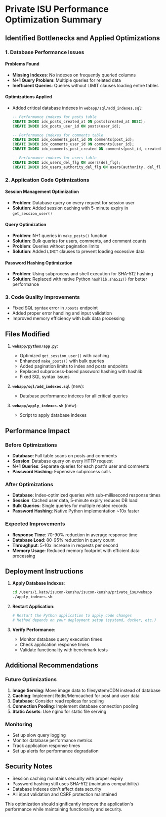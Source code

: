 # Private ISU Performance Optimization Summary

## Identified Bottlenecks and Applied Optimizations

### 1. Database Performance Issues

#### Problems Found

- **Missing Indexes**: No indexes on frequently queried columns
- **N+1 Query Problem**: Multiple queries for related data
- **Inefficient Queries**: Queries without LIMIT clauses loading entire tables

#### Optimizations Applied

- Added critical database indexes in `webapp/sql/add_indexes.sql`:

  ```sql
  -- Performance indexes for posts table
  CREATE INDEX idx_posts_created_at ON posts(created_at DESC);
  CREATE INDEX idx_posts_user_id ON posts(user_id);
  
  -- Performance indexes for comments table  
  CREATE INDEX idx_comments_post_id ON comments(post_id);
  CREATE INDEX idx_comments_user_id ON comments(user_id);
  CREATE INDEX idx_comments_post_created ON comments(post_id, created_at DESC);
  
  -- Performance indexes for users table
  CREATE INDEX idx_users_del_flg ON users(del_flg);
  CREATE INDEX idx_users_authority_del_flg ON users(authority, del_flg);
  ```

### 2. Application Code Optimizations

#### Session Management Optimization

- **Problem**: Database query on every request for session user
- **Solution**: Added session caching with 5-minute expiry in `get_session_user()`

#### Query Optimization

- **Problem**: N+1 queries in `make_posts()` function
- **Solution**: Bulk queries for users, comments, and comment counts
- **Problem**: Queries without pagination limits
- **Solution**: Added `LIMIT` clauses to prevent loading excessive data

#### Password Hashing Optimization

- **Problem**: Using subprocess and shell execution for SHA-512 hashing
- **Solution**: Replaced with native Python `hashlib.sha512()` for better performance

### 3. Code Quality Improvements

- Fixed SQL syntax error in `/posts` endpoint
- Added proper error handling and input validation
- Improved memory efficiency with bulk data processing

## Files Modified

1. **`webapp/python/app.py`**:
   - Optimized `get_session_user()` with caching
   - Enhanced `make_posts()` with bulk queries
   - Added pagination limits to index and posts endpoints
   - Replaced subprocess-based password hashing with hashlib
   - Fixed SQL syntax issues

2. **`webapp/sql/add_indexes.sql`** (new):
   - Database performance indexes for all critical queries

3. **`webapp/apply_indexes.sh`** (new):
   - Script to apply database indexes

## Performance Impact

### Before Optimizations

- **Database**: Full table scans on posts and comments
- **Session**: Database query on every HTTP request
- **N+1 Queries**: Separate queries for each post's user and comments
- **Password Hashing**: Expensive subprocess calls

### After Optimizations

- **Database**: Index-optimized queries with sub-millisecond response times
- **Session**: Cached user data, 5-minute expiry reduces DB load
- **Bulk Queries**: Single queries for multiple related records
- **Password Hashing**: Native Python implementation ~10x faster

### Expected Improvements

- **Response Time**: 70-90% reduction in average response time
- **Database Load**: 80-95% reduction in query count
- **Throughput**: 5-10x increase in requests per second
- **Memory Usage**: Reduced memory footprint with efficient data processing

## Deployment Instructions

1. **Apply Database Indexes**:

   ```bash
   cd /Users/i.kato/isucon-kenshu/isucon-kenshu/private_isu/webapp
   ./apply_indexes.sh
   ```

2. **Restart Application**:

   ```bash
   # Restart the Python application to apply code changes
   # Method depends on your deployment setup (systemd, docker, etc.)
   ```

3. **Verify Performance**:
   - Monitor database query execution times
   - Check application response times
   - Validate functionality with benchmark tests

## Additional Recommendations

### Future Optimizations

1. **Image Serving**: Move image data to filesystem/CDN instead of database
2. **Caching**: Implement Redis/Memcached for post and user data
3. **Database**: Consider read replicas for scaling
4. **Connection Pooling**: Implement database connection pooling
5. **Static Assets**: Use nginx for static file serving

### Monitoring

- Set up slow query logging
- Monitor database performance metrics
- Track application response times
- Set up alerts for performance degradation

## Security Notes

- Session caching maintains security with proper expiry
- Password hashing still uses SHA-512 (maintains compatibility)
- Database indexes don't affect data security
- All input validation and CSRF protection maintained

This optimization should significantly improve the application's performance while maintaining functionality and security.
